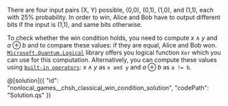 There are four input pairs (X, Y) possible, (0,0), (0,1), (1,0), and (1,1), each with 25% probability.
In order to win, Alice and Bob have to output different bits if the input is (1,1), and same bits otherwise.

To check whether the win condition holds, you need to compute $x ∧ y$ and $a ⊕ b$ and to compare these values: if they are equal, Alice and Bob won. [`Microsoft.Quantum.Logical`](https://learn.microsoft.com/en-us/qsharp/api/qsharp-lang/microsoft.quantum.logical/xor) library offers you logical function `Xor` which you can use for this computation. Alternatively, you can compute these values using [`built-in operators`](https://learn.microsoft.com/azure/quantum/user-guide/language/expressions/logicalexpressions): $x ∧ y$ as `x and y` and $a ⊕ b$ as `a != b`.


@[solution]({
    "id": "nonlocal_games__chsh_classical_win_condition_solution",
    "codePath": "Solution.qs"
})
